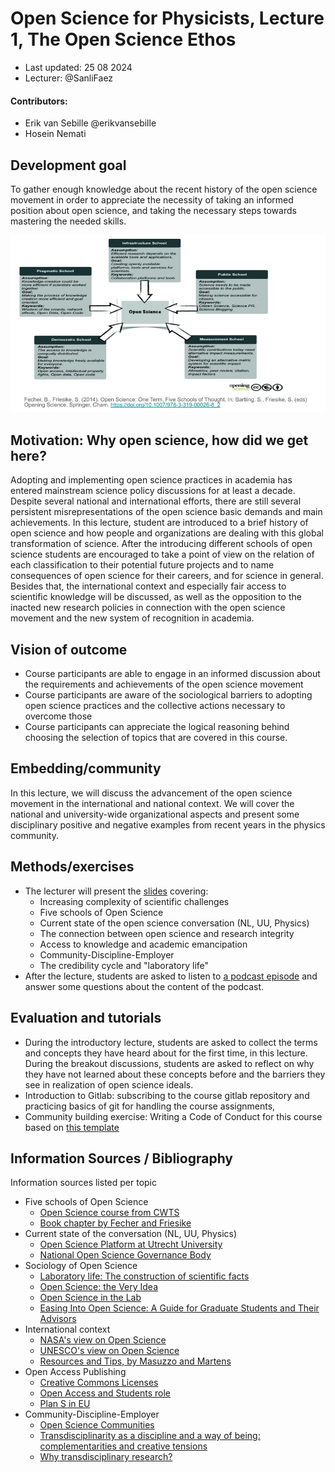 # Open Science for Physicists, Lecture 1, The Open Science Ethos

+ Last updated: 25 08 2024
+ Lecturer: @SanliFaez 

#### Contributors: 
+ Erik van Sebille @erikvansebille
+ Hosein Nemati

## Development goal
To gather enough knowledge about the recent history of the open science movement in order to appreciate the necessity of taking an informed position about open science, and taking the necessary steps towards mastering the needed skills.

![5SchoolsOfOpenScience](../Resources/SchoolsofOpenscience.jpg?raw=true)

## Motivation: Why open science, how did we get here? 
Adopting and implementing open science practices in academia has entered mainstream science policy discussions for at least a decade. Despite several national and international efforts, there are still several persistent misrepresentations of the open science basic demands and main achievements. 
In this lecture, student are introduced to a brief history of open science and how people and organizations are dealing with this global transformation of science. 
After the introducing different schools of open science students are encouraged to take a point of view on the relation of each classification to their potential future projects and to name consequences of open science for their careers, and for science in general. 
Besides that, the international context and especially fair access to scientific knowledge will be discussed, as well as the opposition to the inacted new research policies in connection with the open science movement and the new system of recognition in academia. 

## Vision of outcome
+ Course participants are able to engage in an informed discussion about the requirements and achievements of the open science movement
+ Course participants are aware of the sociological barriers to adopting open science practices and the collective actions necessary to overcome those
+ Course participants can appreciate the logical reasoning behind choosing the selection of topics that are covered in this course.

## Embedding/community
In this lecture, we will discuss the advancement of the open science movement in the international and national context. We will cover the national and university-wide organizational aspects and present some disciplinary positive and negative examples from recent years in the physics community.

## Methods/exercises
+ The lecturer will present the [slides]() covering:
    - Increasing complexity of scientific challenges
    - Five schools of Open Science 
    - Current state of the open science conversation (NL, UU, Physics) 
    - The connection between open science and research integrity
    - Access to knowledge and academic emancipation
    - Community-Discipline-Employer
    - The credibility cycle and "laboratory life"
+ After the lecture, students are asked to listen to [a podcast episode]() and answer some questions about the content of the podcast. 

## Evaluation and tutorials
+ During the introductory lecture, students are asked to collect the terms and concepts they have heard about for the first time, in this lecture. During the breakout discussions, students are asked to reflect on why they have not learned about these concepts before and the barriers they see in realization of open science ideals.
+ Introduction to Gitlab: subscribing to the course gitlab repository and practicing basics of git for handling the course assignments,
+ Community building exercise: Writing a Code of Conduct for this course based on [this template](../Resources/CODE_OF_CONDUCT_template.md)

## Information Sources / Bibliography
Information sources listed per topic

+ Five schools of Open Science
    + [Open Science course from CWTS](https://open-science.cwts.nl/introduction/recognition-and-rewards-and-responsible-research-assessment/open-science-policy-making)
    + [Book chapter by Fecher and Friesike](https://doi.org/10.1007/978-3-319-00026-8_2)
+ Current state of the conversation (NL, UU, Physics)
    + [Open Science Platform at Utrecht University](https://www.uu.nl/onderzoek/open-science)
    + [National Open Science Governance Body](https://www.openscience.nl)
+ Sociology of Open Science
    + [Laboratory life: The construction of scientific facts](https://press.princeton.edu/books/paperback/9780691028323/laboratory-life)
    + [Open Science: the Very Idea](https://link.springer.com/book/10.1007/978-94-024-2115-6)
    + [Open Science in the Lab](]https://www.apa.org/monitor/2021/11/career-open-science) 
    + [Easing Into Open Science: A Guide for Graduate Students and Their Advisors](https://doi.org/10.1525/collabra.18684)
+ International context
    + [NASA's view on Open Science](https://science.nasa.gov/open-science)
    + [UNESCO's view on Open Science](https://on.unesco.org/openscience)
    + [Resources and Tips, by Masuzzo and Martens](https://peerj.com/preprints/2689v1/)
+ Open Access Publishing
    + [Creative Commons Licenses](https://www.openaccess.nl/nl/creative-commons-licenties)
    + [Open Access and Students role](https://www.openaccess.nl/en/your-role/student)
    + [Plan S in EU](https://www.nature.com/articles/d41586-021-00883-6)
+ Community-Discipline-Employer
    + [Open Science Communities](https://www.osc-nl.com/)
    + [Transdisciplinarity as a discipline and a way of being: complementarities and creative tensions](https://doi.org/10.1057/s41599-020-00598-5)
    + [Why transdisciplinary research?](https://www.uu.nl/en/research/transdisciplinary-field-guide/get-started/why-transdisciplinary-research)

